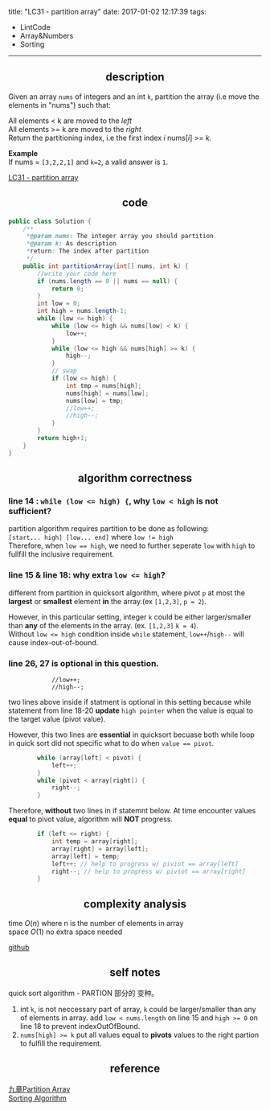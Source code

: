 title: "LC31 - partition array"
date: 2017-01-02 12:17:39
tags:
- LintCode
- Array&Numbers
- Sorting
---

## <center> description </center>
Given an array `nums` of integers and an int `k`, partition the array (i.e move the elements in "nums") such that:  

All elements < k are moved to the *left*  
All elements >= k are moved to the *right*  
Return the partitioning index, i.e the first index *i* nums[*i*] >= *k*.  

**Example**  
If nums = `[3,2,2,1]` and `k=2`, a valid answer is `1`.

[LC31 - partition array](http://www.lintcode.com/en/problem/partition-array/)  

## <center> code </center>
```java
public class Solution {
	/** 
     *@param nums: The integer array you should partition
     *@param k: As description
     *return: The index after partition
     */
    public int partitionArray(int[] nums, int k) {
	    //write your code here
	    if (nums.length == 0 || nums == null) {
	        return 0;
	    }
	    int low = 0;
	    int high = nums.length-1;
	    while (low <= high) {
	        while (low <= high && nums[low] < k) {
	            low++;
	        }
	        while (low <= high && nums[high] >= k) {
	            high--;
	        }
	        // swap
	        if (low <= high) {
	            int tmp = nums[high];
	            nums[high] = nums[low];
	            nums[low] = tmp;
	            //low++;
	            //high--;
	        }
	    }
	    return high+1;
    }
}
```
<!--more-->

## <center> algorithm correctness </center>
### line 14 : `while (low <= high) {`, why `low < high` is not sufficient?  

partition algorithm requires partition to be done as following:  
`[start... high] [low... end]` where `low != high`  
Therefore, when `low == high`, we need to further seperate `low` with `high` to fullfill the inclusive requirement.  

### line 15 & line 18: why extra `low <= high`?  

different from partition in quicksort algorithm, where pivot `p` at most the **largest** or **smallest** element **in** the array.(ex `[1,2,3]`, `p = 2`).   

However, in this particular setting, integer `k` could be either larger/smaller than **any** of the elements in the array. (ex. `[1,2,3]` `k = 4`).  
Without `low <= high` condition inside `while` statement, `low++`/`high--` will cause index-out-of-bound.  

### line 26, 27 is optional in this question.  

	            //low++;
	            //high--;
	            
two lines above inside if statment is optional in this setting because while statement from line 18-20 **update** `high pointer` when the value is equal to the target value (pivot value).  

However, this two lines are **essential** in quicksort becuase both while loop in quick sort did not specific what to do when `value == pivot`. 

```java
		while (array[left] < pivot) {
			left++;
		}
		while (pivot < array[right]) {
			right--;
		}
```
Therefore, **without** two lines in if statemnt below. At time encounter values **equal** to pivot value, algorithm will **NOT** progress.  

```java
		if (left <= right) {
			int temp = array[right];
			array[right] = array[left];
			array[left] = temp;
			left++; // help to progress w/ piviot == array[left]
			right--; // help to progress w/ piviot == array[right]
		}
```
## <center> complexity analysis </center>
time $O(n)$ where n is the number of elements in array  
space $O(1)$ no extra space needed

[github]()

## <center> self notes </center>
quick sort algorithm - PARTION 部分的 变种。  
1. int `k`, is not neccessary part of array, `k` could be larger/smaller than any of elements in array.  add `low < nums.length` on line 15 and `high >= 0` on line 18 to prevent indexOutOfBound.  
2. `nums[high] >= k` put all values equal to **pivots** values to the right partion to fulfill the requirement.  


## <center> reference </center>
[九章Partition Array](http://www.jiuzhang.com/solutions/partition-array/)  
[Sorting Algorithm](http://xuyiruan.com/2016/08/30/Sorting-Algorithms/)  
